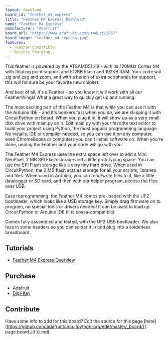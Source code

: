 ```yaml
---
layout: download
board_id: "feather_m4_express"
title: "Feather M4 Express Download"
name: "Feather M4 Express"
manufacturer: "Adafruit"
board_url: "https://www.adafruit.com/product/3857"
board_image: "feather_m4_express.jpg"
features:
  - Feather-compatible
  - Battery Charging
---
```


This feather is powered by the ATSAMD51J19 -  with its 120MHz Cortex M4 with floating point support and 512KB Flash and 192KB RAM. Your code will zig and zag and zoom, and with a bunch of extra peripherals for support, this will for sure be your favorite new chipset.

And best of all, it's a Feather - so you know it will work with all our FeatherWings! What a great way to quickly get up and running.

The most exciting part of the Feather M4 is that while you can use it with the Arduino IDE - and it's bonkers fast when you do, we are shipping it with CircuitPython on board. When you plug it in, it will show up as a very small disk drive with main.py on it. Edit main.py with your favorite text editor to build your project using Python, the most popular programming language. No installs, IDE or compiler needed, so you can use it on any computer, even ChromeBooks or computers you can't install software on. When you're done, unplug the Feather and your code will go with you.

The Feather M4 Express uses the extra space left over to add a Mini NeoPixel, 2 MB SPI Flash storage and a little prototyping space. You can use the SPI Flash storage like a very tiny hard drive. When used in CircuitPython, the 2 MB flash acts as storage for all your scripts, libraries and files. When used in Arduino, you can read/write files to it, like a little datalogger or SD card, and then with our helper program, access the files over USB.

Easy reprogramming: the Feather M4 comes pre-loaded with the UF2 bootloader, which looks like a USB storage key. Simply drag firmware on to program, no special tools or drivers needed! It can be used to load up CircuitPython or Arduino IDE (it is bossa-compatible)

Comes fully assembled and tested, with the UF2 USB bootloader. We also toss in some headers so you can solder it in and plug into a solderless breadboard.

## Tutorials
* [Feather M4 Express Overview](https://learn.adafruit.com/adafruit-feather-m4-express-atsamd51)

## Purchase
* [Adafruit](https://www.adafruit.com/product/3857)
* [Digi-Key](https://www.digikey.com/short/p87f17)

## Contribute

Have some info to add for this board? Edit the source for this page [here](https://github.com/adafruit/circuitpython-org/edit/master/_board/{{ page.board_id }}.md).
